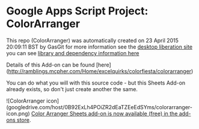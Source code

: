 # Google Apps Script Project: ColorArranger
This repo (ColorArranger) was automatically created on 23 April 2015 20:09:11 BST by GasGit
for more information see the [desktop liberation site](http://ramblings.mcpher.com/Home/excelquirks/drivesdk/gettinggithubready "desktop liberation")
you can see [library and dependency information here](dependencies.md)

Details of this Add-on can be found [here] (http://ramblings.mcpher.com/Home/excelquirks/colorfiesta/colorarranger)

You can do what you will with this source code - but this Sheets Add-on already exists, so don't just create another the same.

![ColorArranger icon] (googledrive.com/host/0B92ExLh4POiZR2dEaTZEeEdSYms/colorarranger-icon.png)
[Color Arranger Sheets add-on is now available (free) in the add-ons store](https://chrome.google.com/webstore/detail/colorarranger/peamiedkpabiagflbceioliielpfehpb). 




